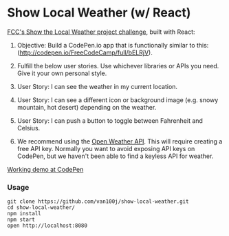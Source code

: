 Show Local Weather (w/ React)
=====================

[FCC's Show the Local Weather project challenge](https://www.freecodecamp.com/challenges/show-the-local-weather), built with React:

1. Objective: Build a CodePen.io app that is functionally similar to this: (http://codepen.io/FreeCodeCamp/full/bELRjV).

2. Fulfill the below user stories. Use whichever libraries or APIs you need. Give it your own personal style.

3. User Story: I can see the weather in my current location.

4. User Story: I can see a different icon or background image (e.g. snowy mountain, hot desert) depending on the weather.

5. User Story: I can push a button to toggle between Fahrenheit and Celsius.

6. We recommend using the [Open Weather API](https://openweathermap.org/current#geo). This will require creating a free API key. Normally you want to avoid exposing API keys on CodePen, but we haven't been able to find a keyless API for weather.


[Working demo at CodePen](http://codepen.io/van100j/full/YpbGXw/)

### Usage

```
git clone https://github.com/van100j/show-local-weather.git
cd show-local-weather/
npm install
npm start
open http://localhost:8080
```